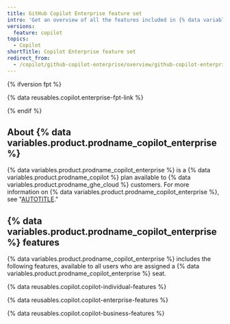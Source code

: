 ```yaml
---
title: GitHub Copilot Enterprise feature set
intro: 'Get an overview of all the features included in {% data variables.product.prodname_copilot_enterprise %}.'
versions:
  feature: copilot
topics:
  - Copilot
shortTitle: Copilot Enterprise feature set
redirect_from:
  - /copilot/github-copilot-enterprise/overview/github-copilot-enterprise-feature-set
---
```


{% ifversion fpt %}

{% data reusables.copilot.enterprise-fpt-link %}

{% endif %}

## About {% data variables.product.prodname_copilot_enterprise %}

{% data variables.product.prodname_copilot_enterprise %} is a {% data variables.product.prodname_copilot %} plan available to {% data variables.product.prodname_ghe_cloud %} customers. For more information on {% data variables.product.prodname_copilot_enterprise %}, see "[AUTOTITLE](/copilot/github-copilot-enterprise/overview/about-github-copilot-enterprise)."

## {% data variables.product.prodname_copilot_enterprise %} features

{% data variables.product.prodname_copilot_enterprise %} includes the following features, available to all users who are assigned a {% data variables.product.prodname_copilot_enterprise %} seat.

{% data reusables.copilot.copilot-individual-features %}

{% data reusables.copilot.copilot-enterprise-features %}

{% data reusables.copilot.copilot-business-features %}
